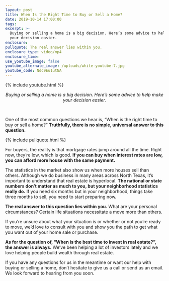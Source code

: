 ```yaml
---
layout: post
title: When Is the Right Time to Buy or Sell a Home?
date: 2019-10-14 17:00:00
tags:
excerpt: >-
  Buying or selling a home is a big decision. Here’s some advice to help make
  your decision easier.
enclosure:
pullquote: The real answer lies within you.
enclosure_type: video/mp4
enclosure_time:
use_youtube_image: false
youtube_alternate_image: /uploads/white-youtube-7.jpg
youtube_code: Ndc9Eu1utNA
---
```


{% include youtube.html %}

<center><em>Buying or selling a home is a big decision. Here&rsquo;s some advice to help make your decision easier.</em></center>

&nbsp;

One of the most common questions we hear is, “When is the right time to buy or sell a home?” **Truthfully, there is no simple, universal answer to this question.&nbsp;**

{% include pullquote.html %}

For buyers, the reality is that mortgage rates jump around all the time. Right now, they’re low, which is good. **If you can buy when interest rates are low, you can afford more house with the same payment.**

The statistics in the market also show us when more houses sell than others. Although we do business in many areas across North Texas, it’s important to understand that real estate is hyperlocal. **The national or state numbers don’t matter as much to you, but your neighborhood statistics really do.** If you need six months but in your neighborhood, things take three months to sell, you need to start preparing now.

**The real answer to this question lies within you.** What are your personal circumstances? Certain life situations necessitate a move more than others.

If you’re unsure about what your situation is or whether or not you’re ready to move, we’d love to consult with you and show you the path to get what you want out of your home sale or purchase.

**As for the question of, “When is the best time to invest in real estate?”, the answer is always.** We’ve been helping a lot of investors lately and we love helping people build wealth through real estate.

If you have any questions for us in the meantime or want our help with buying or selling a home, don’t hesitate to give us a call or send us an email. We look forward to hearing from you soon.<br>&nbsp;

&nbsp;